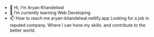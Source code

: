 - 👋 Hi, I’m Aryan Khandelwal
- 🌱 I’m currently learning Web Developing
- 📫 How to reach me aryan-khandelwal.netlify.app 
Looking for a job in reputed company. Where I can hone my skills. and contribute to the better world.
<!---
ak-khandelwal/ak-khandelwal is a ✨ special ✨ repository because its `README.md` (this file) appears on your GitHub profile.
You can click the Preview link to take a look at your changes.
--->
